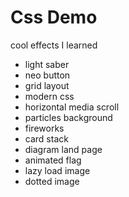 # Css Demo
cool effects I learned

- light saber
- neo button
- grid layout
- modern css
- horizontal media scroll
- particles background
- fireworks
- card stack
- diagram land page
- animated flag
- lazy load image
- dotted image